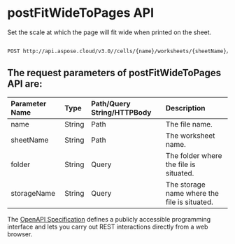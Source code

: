 # **postFitWideToPages API**

Set the scale at which the page will fit wide when printed on the sheet. 

```bash

POST http://api.aspose.cloud/v3.0//cells/{name}/worksheets/{sheetName}/pagesetup/fitwidetopages

```

## The request parameters of **postFitWideToPages** API are: 

| Parameter Name | Type | Path/Query String/HTTPBody | Description | 
| :- | :- | :- |:- | 
|name|String|Path|The file name.|
|sheetName|String|Path|The worksheet name.|
|folder|String|Query|The folder where the file is situated.|
|storageName|String|Query|The storage name where the file is situated.|


The [OpenAPI Specification](https://reference.aspose.cloud/cells/#/PageSetupController/PostFitWideToPages) defines a publicly accessible programming interface and lets you carry out REST interactions directly from a web browser.
